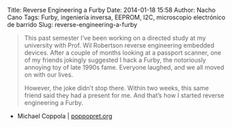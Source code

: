 Title: Reverse Engineering a Furby
Date: 2014-01-18 15:58
Author: Nacho Cano
Tags: Furby, ingeniería inversa, EEPROM, I2C, microscopio electrónico de barrido
Slug: reverse-engineering-a-furby

> This past semester I’ve been working on a directed study at my university
> with Prof. Wil Robertson reverse engineering embedded devices. After a couple
> of months looking at a passport scanner, one of my friends jokingly suggested
> I hack a Furby, the notoriously annoying toy of late 1990s fame. Everyone
> laughed, and we all moved on with our lives.
> 
> However, the joke didn’t stop there. Within two weeks, this same friend said
> they had a present for me. And that’s how I started reverse engineering a
> Furby.

- Michael Coppola | [poppopret.org][]

  [poppopret.org]: http://poppopret.org/2013/12/18/reverse-engineering-a-furby/
    "Reverse Engineering a Furby"
